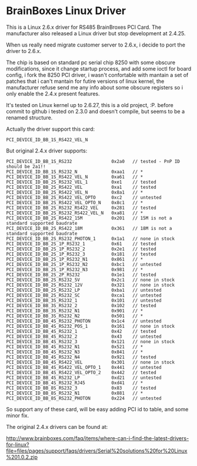 BrainBoxes Linux Driver
=======================

This is a Linux 2.6.x driver for RS485 BrainBroxes PCI Card. The manufacturer also released a Linux driver but stop development at 2.4.25.

When us really need migrate customer server to 2.6.x, i decide to port the driver to 2.6.x.

The chip is based on standard pc serial chip 8250 with some obscure modifications, since it change startup process, and add some ioctl for board config, i fork the 8250 PCI driver, i wasn't confortable with mantain a set of patches that i can't mantain for futire versions of linux kernel, the manufacturer refuse send me any info about some obscure registers so i only enable the 2.4.x present features.

It's tested on Linux kernel up to 2.6.27, this is a old project, :P. before commit to github i tested on 2.3.0 and doesn't compile, but seems to be a renamed structure.

Actually the driver support this card:

    PCI_DEVICE_ID_BB_1S_RS422_VEL_N

But original 2.4.x driver supports:

    PCI_DEVICE_ID_BB_1S_RS232  	            0x2a0	// tested - PnP ID should be 2a1!!
    PCI_DEVICE_ID_BB_1S_RS232_N		        0xaa1	// *
    PCI_DEVICE_ID_BB_1S_RS422_VEL_N		    0xa61	// *
    PCI_DEVICE_ID_BB_2S_RS232_VEL_1		    0xe1	// tested
    PCI_DEVICE_ID_BB_2S_RS422_VEL		    0xa1	// tested
    PCI_DEVICE_ID_BB_2S_RS422_VEL_N		    0x8a1	// *
    PCI_DEVICE_ID_BB_2S_RS422_VEL_OPTO	    0xc2	// untested
    PCI_DEVICE_ID_BB_2S_RS422_VEL_OPTO_N	0x8c1	// *
    PCI_DEVICE_ID_BB_2S_RS232_RS422_VEL		0x281	// tested
    PCI_DEVICE_ID_BB_2S_RS232_RS422_VEL_N	0xa81	// *
    PCI_DEVICE_ID_BB_2S_RS422_15M		    0x201	// 15M is not a standard supported baudrate
    PCI_DEVICE_ID_BB_2S_RS422_18M		    0x361	// 18M is not a standard supported baudrate
    PCI_DEVICE_ID_BB_2S_RS232_PHOTON_1		0x1a1	// none in stock
    PCI_DEVICE_ID_BB_2S_1P_RS232_1		    0x61	// tested
    PCI_DEVICE_ID_BB_2S_1P_RS232_2		    0x2e1	// tested
    PCI_DEVICE_ID_BB_2S_1P_RS232_3		    0x181	// tested
    PCI_DEVICE_ID_BB_2S_1P_RS232_N1		    0x861	// *
    PCI_DEVICE_ID_BB_2S_1P_RS232_N2		    0xbc1	// untested
    PCI_DEVICE_ID_BB_2S_1P_RS232_N3		    0x981	// *
    PCI_DEVICE_ID_BB_2S_2P_RS232		    0x1e1	// tested
    PCI_DEVICE_ID_BB_2S_RS232_5V		    0x2c1	// none in stock
    PCI_DEVICE_ID_BB_2S_RS232_12V		    0x321	// none in stock
    PCI_DEVICE_ID_BB_2S_RS232_LP			0xba1	// untested
    PCI_DEVICE_ID_BB_2S_RS232_SC			0xca1	// untested
    PCI_DEVICE_ID_BB_3S_RS232_1		        0x101	// untested
    PCI_DEVICE_ID_BB_3S_RS232_2		        0x102	// tested
    PCI_DEVICE_ID_BB_3S_RS232_N1		    0x901	// *
    PCI_DEVICE_ID_BB_3S_RS232_N2		    0x501	// *
    PCI_DEVICE_ID_BB_4S_RS232_PHOTON		0x1c4	// untested
    PCI_DEVICE_ID_BB_4S_RS232_POS_1		    0x161	// none in stock
    PCI_DEVICE_ID_BB_4S_RS232_1		        0x42	// tested
    PCI_DEVICE_ID_BB_4S_RS232_2		        0x43	// untested
    PCI_DEVICE_ID_BB_4S_RS232_3		        0x121	// none in stock
    PCI_DEVICE_ID_BB_4S_RS232_N1		    0x521	// *
    PCI_DEVICE_ID_BB_4S_RS232_N3		    0x841	// *
    PCI_DEVICE_ID_BB_4S_RS232_N4		    0x921	// tested
    PCI_DEVICE_ID_BB_4S_RS422_VEL		    0x301	// none in stock
    PCI_DEVICE_ID_BB_4S_RS422_VEL_OPTO_1	0x441	// untested
    PCI_DEVICE_ID_BB_4S_RS422_VEL_OPTO_2	0x442	// tested
    PCI_DEVICE_ID_BB_4S_RS232_LP			0xd21	// untested
    PCI_DEVICE_ID_BB_4S_RS232_RJ45			0xd41	// *
    PCI_DEVICE_ID_BB_8S_RS232_3		        0x83	// tested
    PCI_DEVICE_ID_BB_8S_RS232_N1		    0x881	// *
    PCI_DEVICE_ID_BB_8S_RS232_PHOTON		0x224	// untested

So support any of these card, will be easy adding PCI id to table, and some minor fix.

The original 2.4.x drivers can be found at:

http://www.brainboxes.com/faq/items/where-can-i-find-the-latest-drivers-for-linux?file=files/pages/support/faqs/drivers/Serial%20solutions%20for%20Linux%201.0.2.zip
